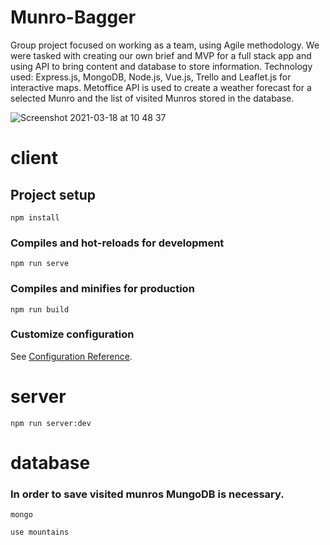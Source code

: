 # Munro-Bagger
Group project focused on working as a team, using Agile methodology. 
We were tasked with creating our own brief and MVP for a full stack app and using API to bring content and database to store information. 
Technology used: Express.js, MongoDB, Node.js, Vue.js, Trello and Leaflet.js for interactive maps. 
Metoffice API is used to create a weather forecast for a selected Munro and the list of visited Munros stored in the database.

![Screenshot 2021-03-18 at 10 48 37](https://user-images.githubusercontent.com/72009564/111614816-f1d63d80-87d7-11eb-9115-0a17e98ad279.png)

# client

## Project setup
```
npm install
```

### Compiles and hot-reloads for development
```
npm run serve
```

### Compiles and minifies for production
```
npm run build
```

### Customize configuration
See [Configuration Reference](https://cli.vuejs.org/config/).

# server

```
npm run server:dev
```

# database

### In order to save visited munros MungoDB is necessary.

```
mongo
```

```
use mountains
```
